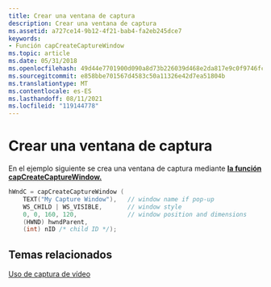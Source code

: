 ```yaml
---
title: Crear una ventana de captura
description: Crear una ventana de captura
ms.assetid: a727ce14-9b12-4f21-bab4-fa2eb245dce7
keywords:
- Función capCreateCaptureWindow
ms.topic: article
ms.date: 05/31/2018
ms.openlocfilehash: 49d44e7701900d090a8d73b226039d468e2da817e9c0f9746fc10eaa13578d5f
ms.sourcegitcommit: e858bbe701567d4583c50a11326e42d7ea51804b
ms.translationtype: MT
ms.contentlocale: es-ES
ms.lasthandoff: 08/11/2021
ms.locfileid: "119144778"
---
```

# <a name="creating-a-capture-window"></a>Crear una ventana de captura

En el ejemplo siguiente se crea una ventana de captura mediante [**la función capCreateCaptureWindow.**](/windows/desktop/api/Vfw/nf-vfw-capcreatecapturewindowa)


```C++
hWndC = capCreateCaptureWindow (
    TEXT("My Capture Window"),   // window name if pop-up 
    WS_CHILD | WS_VISIBLE,       // window style 
    0, 0, 160, 120,              // window position and dimensions
    (HWND) hwndParent, 
    (int) nID /* child ID */); 
```



## <a name="related-topics"></a>Temas relacionados

<dl> <dt>

[Uso de captura de vídeo](using-video-capture.md)
</dt> </dl>

 

 




